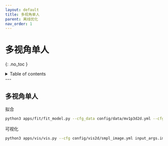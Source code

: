 ```yaml
---
layout: default
title: 多视角单人
parent: 离线优化
nav_order: 1
---
```


# 多视角单人
{: .no_toc }

<details close markdown="block">
  <summary>
    Table of contents
  </summary>
  {: .text-delta }
1. TOC
{:toc}
</details>
---

## 多视角单人
拟合
```bash
python3 apps/fit/fit_model.py --cfg_data config/data/mv1p3d2d.yml --cfg_model config/model/smpl_neutral.yml --cfg_exp config/optimize/mv1p.yml --out ${out} --opt_data k2d ${data}/output/keypoints2d k3d ${data}/output/keypoints3d camera ${data}
```

可视化
```bash
python3 apps/vis/vis.py --cfg config/vis2d/smpl_image.yml input_args.images ${data} input_args.subs ${subs} result_args.skel_path ${out}/smpl output_args.out ${out}/mesh input_args.scale 0.5
```